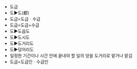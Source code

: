 - 도급
- 도▶️도(都)
- 도급=도급ㆍ수급
- 도급=도급+수급
- 도▶️도읍도
- 도▶️도시도
- 도▶️도거리도
- 도▶️덩어리도
- 일정한 기간이나 시간 안에 끝내야 할 일의 양을 도거리로 맡거나 맡김
- 도급=도급인ㆍ수급인